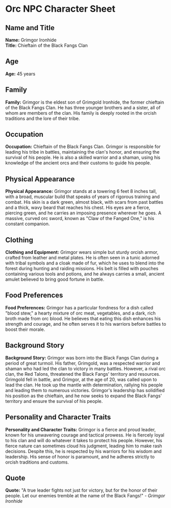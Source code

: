 # Orc NPC Character Sheet

## Name and Title
**Name:** Grimgor Ironhide  
**Title:** Chieftain of the Black Fangs Clan

## Age
**Age:** 45 years

## Family
**Family:** Grimgor is the eldest son of Grimgold Ironhide, the former chieftain of the Black Fangs Clan. He has three younger brothers and a sister, all of whom are members of the clan. His family is deeply rooted in the orcish traditions and the lore of their tribe.

## Occupation
**Occupation:** Chieftain of the Black Fangs Clan. Grimgor is responsible for leading his tribe in battles, maintaining the clan's honor, and ensuring the survival of his people. He is also a skilled warrior and a shaman, using his knowledge of the ancient orcs and their customs to guide his people.

## Physical Appearance
**Physical Appearance:** Grimgor stands at a towering 6 feet 8 inches tall, with a broad, muscular build that speaks of years of rigorous training and combat. His skin is a dark green, almost black, with scars from past battles and a thick, wavy beard that reaches his chest. His eyes are a fierce, piercing green, and he carries an imposing presence wherever he goes. A massive, curved orc sword, known as "Claw of the Fanged One," is his constant companion.

## Clothing
**Clothing and Equipment:** Grimgor wears simple but sturdy orcish armor, crafted from leather and metal plates. He is often seen in a tunic adorned with tribal symbols and a cloak made of fur, which he uses to blend into the forest during hunting and raiding missions. His belt is filled with pouches containing various tools and potions, and he always carries a small, ancient amulet believed to bring good fortune in battle.

## Food Preferences
**Food Preferences:** Grimgor has a particular fondness for a dish called "blood stew," a hearty mixture of orc meat, vegetables, and a dark, rich broth made from orc blood. He believes that eating this dish enhances his strength and courage, and he often serves it to his warriors before battles to boost their morale.

## Background Story
**Background Story:** Grimgor was born into the Black Fangs Clan during a period of great turmoil. His father, Grimgold, was a respected warrior and shaman who had led the clan to victory in many battles. However, a rival orc clan, the Red Talons, threatened the Black Fangs' territory and resources. Grimgold fell in battle, and Grimgor, at the age of 20, was called upon to lead the clan. He took up the mantle with determination, rallying his people and leading them to numerous victories. Grimgor's leadership has solidified his position as the chieftain, and he now seeks to expand the Black Fangs' territory and ensure the survival of his people.

## Personality and Character Traits
**Personality and Character Traits:** Grimgor is a fierce and proud leader, known for his unwavering courage and tactical prowess. He is fiercely loyal to his clan and will do whatever it takes to protect his people. However, his fierce nature can sometimes cloud his judgment, leading him to make rash decisions. Despite this, he is respected by his warriors for his wisdom and leadership. His sense of honor is paramount, and he adheres strictly to orcish traditions and customs.

## Quote
**Quote:** "A true leader fights not just for victory, but for the honor of their people. Let our enemies tremble at the name of the Black Fangs!" - *Grimgor Ironhide*